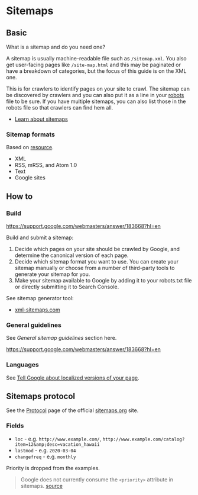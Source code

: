 ---
---
# Sitemaps

## Basic

What is a sitemap and do you need one?

A sitemap is usually machine-readable file such as `/sitemap.xml`. You also get user-facing pages like `/site-map.html` and this may be paginated or have a breakdown of categories, but the focus of this guide is on the XML one.

This is for crawlers to identify pages on your site to crawl. The sitemap can be discovered by crawlers and you can also put it as a line in your [robots](/recipes/robots) file to be sure. If you have multiple sitemaps, you can also list those in the robots file so that crawlers can find hem all.

- [Learn about sitemaps](https://support.google.com/webmasters/answer/156184?hl=en)


### Sitemap formats

Based on [resource](https://support.google.com/webmasters/answer/183668?hl=en).

- XML
- RSS, mRSS, and Atom 1.0
- Text
- Google sites


## How to

### Build

https://support.google.com/webmasters/answer/183668?hl=en

Build and submit a sitemap:

1. Decide which pages on your site should be crawled by Google, and determine the canonical version of each page.
1. Decide which sitemap format you want to use. You can create your sitemap manually or choose from a number of third-party tools to generate your sitemap for you.
1. Make your sitemap available to Google by adding it to your robots.txt file or directly submitting it to Search Console.

See sitemap generator tool:

- [xml-sitemaps.com](https://www.xml-sitemaps.com/)

### General guidelines

See *General sitemap guidelines* section here.

https://support.google.com/webmasters/answer/183668?hl=en



### Languages

See [Tell Google about localized versions of your page](https://support.google.com/webmasters/answer/189077#sitemap).


## Sitemaps protocol

See the [Protocol](https://www.sitemaps.org/protocol.html) page of the official [sitemaps.org](https://www.sitemaps.org) site.

### Fields

- `loc` - e.g.  `http://www.example.com/`, `http://www.example.com/catalog?item=12&amp;desc=vacation_hawaii`
- `lastmod` - e.g. `2020-03-04`
- `changefreq`  - e.g. `monthly`

Priority is dropped from the examples.

> Google does not currently consume the `<priority>` attribute in sitemaps. [source](https://support.google.com/webmasters/answer/183668?hl=en)
